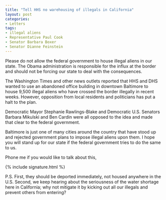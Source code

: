 ```yaml
---
title: "Tell HHS no warehousing of illegals in California"
layout: post
categories:
- Letters
tags:
- illegal aliens
- Representative Paul Cook
- Senator Barbara Boxer
- Senator Dianne Feinstein
---
```


Please do not allow the federal government to house illegal aliens in our state. The Obama administration is responsible for the influx at the border and should not be forcing our state to deal with the consequences.

The Washington Times and other news outlets reported that HHS and DHS wanted to use an abandoned office building in downtown Baltimore to house 9,500 illegal aliens who have crossed the border illegally in recent weeks. However, opposition from local residents and politicians has put a halt to the plan.

Democratic Mayor Stephanie Rawlings-Blake and Democratic U.S. Senators Barbara Mikulski and Ben Cardin were all opposed to the idea and made that clear to the federal government.

Baltimore is just one of many cities around the country that have stood up and rejected government plans to impose illegal aliens upon them. I hope you will stand up for our state if the federal government tries to do the same to us.

Phone me if you would like to talk about this,

{% include signature.html %}

P.S. First, they should be deported immediately, not housed anywhere in the U.S. Second, we keep hearing about the seriousness of the water shortage here in California; why not mitigate it by kicking out all our illegals and prevent others from entering?